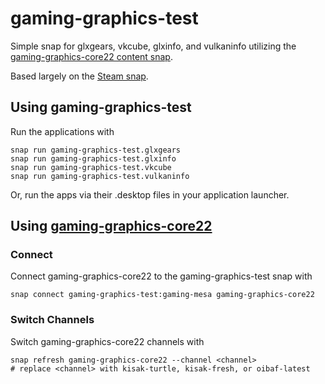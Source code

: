 # gaming-graphics-test

Simple snap for glxgears, vkcube, glxinfo, and vulkaninfo utilizing the [gaming-graphics-core22 content snap][gaminggraphics].

Based largely on the [Steam snap](https://github.com/canonical/steam-snap).

## Using gaming-graphics-test

Run the applications with

```
snap run gaming-graphics-test.glxgears
snap run gaming-graphics-test.glxinfo
snap run gaming-graphics-test.vkcube
snap run gaming-graphics-test.vulkaninfo
```

Or, run the apps via their .desktop files in your application launcher.

## Using [gaming-graphics-core22][gaminggraphics]

### Connect

Connect gaming-graphics-core22 to the gaming-graphics-test snap with

```
snap connect gaming-graphics-test:gaming-mesa gaming-graphics-core22
```

### Switch Channels

Switch gaming-graphics-core22 channels with

```
snap refresh gaming-graphics-core22 --channel <channel>
# replace <channel> with kisak-turtle, kisak-fresh, or oibaf-latest
```



[gaminggraphics]: https://github.com/canonical/gaming-graphics/
